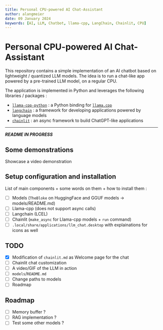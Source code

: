 ```yaml
---
title: Personal CPU-powered AI Chat-Assistant
author: alangmeier
date: 09 January 2024
keywords: [AI, LLM, Chatbot, llama-cpp, LangChain, Chainlit, CPU]
---
```


# Personal CPU-powered AI Chat-Assistant

This repository contains a simple implementation of an AI chatbot based on lightweight / quantized LLM models. The idea is to run a chat-like app powered by a pre-trained LLM model, on a regular CPU.

The application is implemented in Python and leverages the following libraries / packages :
- [`llama-cpp-python`](https://github.com/abetlen/llama-cpp-python) : a Python binding for [`llama.cpp`](https://github.com/ggerganov/llama.cpp)
- [`langchain`](https://github.com/langchain-ai/langchain) : a framework for developing applications powered by language models
- [`chainlit`](https://github.com/Chainlit/chainlit) : an async framework to build ChatGPT-like applications

---
***README IN PROGRESS***

## Some demonstrations
Showcase a video demonstration

## Setup configuration and installation
List of main components + some words on them + how to install them :
- [ ] Models (`TheBloke` on HuggingFace and GGUF models -> models/README.md)
- [ ] Llama-cpp (does not support async calls)
- [ ] Langchain (LCEL)
- [ ] Chainlit (`make_async` for Llama-cpp models + `run` command)
- [ ] `.local/share/applications/llm_chat.desktop` with explainations for icons as well

## TODO
- [x] Modification of `chainlit.md` as Welcome page for the chat
- [ ] Chainlit chat customization
- [ ] A video/GIF of the LLM in action
- [ ] `models`/`README.md`
- [ ] Change paths to models
- [ ] Roadmap

## Roadmap
- [ ] Memory buffer ?
- [ ] RAG implementation ?
- [ ] Test some other models ?